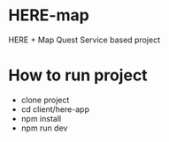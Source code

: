 # HERE-map
HERE + Map Quest Service based project
# How to run project
- clone project
- cd client/here-app
- npm install
- npm run dev
